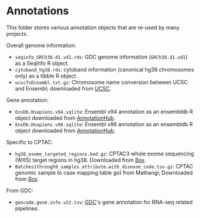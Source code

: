 # Annotations
This folder stores various annotation objects that are re-used by many projects.

Overall genome information:
- `seqinfo_GRCh38.d1.vd1.rds`: GDC genome information (`GRCh38.d1.vd1`) as a SeqInfo R object.
- `cytoband_hg38.rds`: cytoband information (canonical hg38 chromosomes only) as a tibble R object.
- `ucscToEnsembl.txt.gz`: Chromosome name conversion between UCSC and Ensembl; downloaded from [UCSC][ucsc-chrom].

Gene annotation:
- `EnsDb.Hsapiens.v94.sqlite`: Ensembl v94 annotation as an ensembldb R object downloaded from [AnnotationHub][ensdb-v94].
- `EnsDb.Hsapiens.v96.sqlite`: Ensembl v96 annotation as an ensembldb R object downloaded from [AnnotationHub][ensdb-v96].

Specific to CPTAC:
- `hg38_exome_targeted_regions.bed.gz`: CPTAC3 whole exome sequencing (WXS) target regions in hg38. Downloaded from [Box][hg38-exome-roi].
- `Batches1through9_samples_attribute.with_disease_code.tsv.gz`: CPTAC genomic sample to case mapping table got from Mathangi; Downloaded from [Box][batch-sample-attr].

From GDC:
- `gencode.gene.info.v22.tsv`: [GDC][gdc-gene-info-tsv]'s gene annotation for RNA-seq related pipelines.


[ensdb-v94]: http://s3.amazonaws.com/annotationhub/AHEnsDbs/v94/EnsDb.Hsapiens.v94.sqlite
[ensdb-v96]: http://s3.amazonaws.com/annotationhub/AHEnsDbs/v96/EnsDb.Hsapiens.v96.sqlite
[ucsc-chrom]: http://hgdownload.cse.ucsc.edu/goldenPath/hg38/database/ucscToEnsembl.txt.gz
[hg38-exome-roi]: https://wustl.box.com/s/3sxgoyrw3eoca3x8au4w1ec7n4on7alp
[batch-sample-attr]: https://wustl.box.com/s/gew721788cftwglb7xqw585erbqaglh7
[gdc-gene-info-tsv]: https://api.gdc.cancer.gov/data/b011ee3e-14d8-4a97-aed4-e0b10f6bbe82
